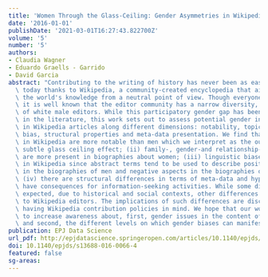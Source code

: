 ```yaml
---
title: 'Women Through the Glass-Ceiling: Gender Asymmetries in Wikipedia'
date: '2016-01-01'
publishDate: '2021-03-01T16:27:43.822700Z'
volume: '5'
number: '5'
authors:
- Claudia Wagner
- Eduardo Graells - Garrido
- David Garcia
abstract: "Contributing to the writing of history has never been as easy as it is\
  \ today thanks to Wikipedia, a community-created encyclopedia that aims to document\
  \ the world's knowledge from a neutral point of view. Though everyone can participate\
  \ it is well known that the editor community has a narrow diversity, with a majority\
  \ of white male editors. While this participatory gender gap has been studied extensively\
  \ in the literature, this work sets out to assess potential gender inequalities\
  \ in Wikipedia articles along different dimensions: notability, topical focus, linguistic\
  \ bias, structural properties and meta-data presentation. We find that (i) women\
  \ in Wikipedia are more notable than men which we interpret as the outcome of a\
  \ subtle glass ceiling effect; (ii) family-, gender-and relationship-related topics\
  \ are more present in biographies about women; (iii) linguistic biases manifest\
  \ in Wikipedia since abstract terms tend to be used to describe positive aspects\
  \ in the biographies of men and negative aspects in the biographies of women; and\
  \ (iv) there are structural differences in terms of meta-data and hyperlinks, which\
  \ have consequences for information-seeking activities. While some differences are\
  \ expected, due to historical and social contexts, other differences are attributable\
  \ to Wikipedia editors. The implications of such differences are discussed, specially\
  \ having Wikipedia contribution policies in mind. We hope that our work contributes\
  \ to increase awareness about, first, gender issues in the content of Wikipedia,\
  \ and second, the different levels on which gender biases can manifest on the Web."
publication: EPJ Data Science
url_pdf: http://epjdatascience.springeropen.com/articles/10.1140/epjds/s13688-016-0066-4
doi: 10.1140/epjds/s13688-016-0066-4
featured: false
sg-areas:
---
```

